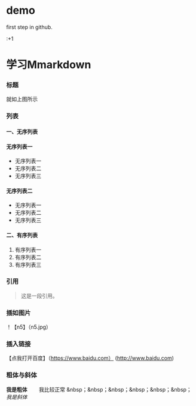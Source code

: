 ﻿# demo


first step in github.
 
 
  :+1
# 学习Mmarkdown

### 标题
就如上图所示

### 列表

#### 一、无序列表
#### 无序列表一
- 无序列表一
- 无序列表二
- 无序列表三

#### 无序列表二
* 无序列表一
* 无序列表二
* 无序列表三

#### 二、有序列表
1. 有序列表一
2. 有序列表二
3. 有序列表三

### 引用
>这是一段引用。

### 插如图片
！【n5】（n5.jpg）

### 插入链接
【点我打开百度】（https://www.baidu.com）
(http://www.baidu.com)


### 粗体与斜体
**我是粗体** &nbsp;&nbsp;&nbsp;&nbsp;&nbsp;&nbsp; 我比较正常
&nbsp；&nbsp；&nbsp；&nbsp；&nbsp；&nbsp；*我是斜体*
